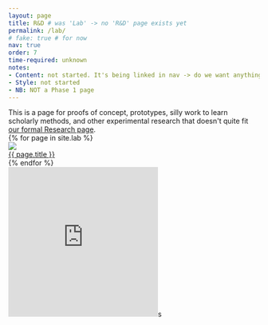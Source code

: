 ```yaml
---
layout: page
title: R&D # was 'Lab' -> no 'R&D' page exists yet
permalink: /lab/
# fake: true # for now
nav: true
order: 7
time-required: unknown
notes:
- Content: not started. It's being linked in nav -> do we want anything here?
- Style: not started
- NB: NOT a Phase 1 page
---
```


<div class="research-intro">This is a page for proofs of concept, prototypes, silly work to learn scholarly methods, and other experimental research that doesn't quite fit <a href="{{ site.url }}/research">our formal Research page</a>.</div>

<div id="lab-grid">
{% for page in site.lab %}
<div class="project">
<a href="{{ site.url }}/lab/{{ page.slug }}">
<img src="{{ site.url }}/assets/img/example.png">
<div class="research-caption">
{{ page.title }}
</div>
</a>
</div>
{% endfor %}
</div>

<iframe allowtransparency="true" frameborder="0" scrolling="no" seamless="seamless"
src="http://colmdoyle.github.io/gh-activity/gh-activity.html?user=scholarslab&type=user" width="300" height="300"></iframe>s
